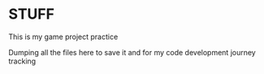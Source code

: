 # STUFF

This is my game project practice

Dumping all the files here to save it and for my code development journey tracking
